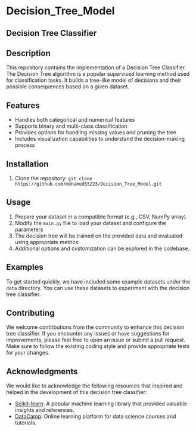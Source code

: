 # Decision_Tree_Model

## Decision Tree Classifier

## Description
This repository contains the implementation of a Decision Tree Classifier. The Decision Tree algorithm is a popular supervised learning method used for classification tasks. It builds a tree-like model of decisions and their possible consequences based on a given dataset.

## Features
- Handles both categorical and numerical features
- Supports binary and multi-class classification
- Provides options for handling missing values and pruning the tree
- Includes visualization capabilities to understand the decision-making process

## Installation
1. Clone the repository: `git clone https://github.com/mohamed55223/Decision_Tree_Model.git`


## Usage
1. Prepare your dataset in a compatible format (e.g., CSV, NumPy array).
2. Modify the `main.py` file to load your dataset and configure the parameters
4. The decision tree will be trained on the provided data and evaluated using appropriate metrics.
5. Additional options and customization can be explored in the codebase.

## Examples
To get started quickly, we have included some example datasets under the `data` directory. You can use these datasets to experiment with the decision tree classifier.

## Contributing
We welcome contributions from the community to enhance this decision tree classifier. If you encounter any issues or have suggestions for improvements, please feel free to open an issue or submit a pull request. Make sure to follow the existing coding style and provide appropriate tests for your changes.



## Acknowledgments
We would like to acknowledge the following resources that inspired and helped in the development of this decision tree classifier:
- [Scikit-learn](https://scikit-learn.org/): A popular machine learning library that provided valuable insights and references.
- [DataCamp](https://www.datacamp.com/): Online learning platform for data science courses and tutorials.
